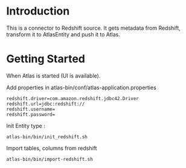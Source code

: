 # Introduction

This is a connector to Redshift source.
It gets metadata from Redshift, transform it to AtlasEntity and push it to Atlas.

# Getting Started

When Atlas is started (UI is available).

Add properties in atlas-bin/conf/atlas-application.properties
```
redshift.driver=com.amazon.redshift.jdbc42.Driver
redshift.url=jdbc:redshift://
redshift.username=
redshift.password=
```

Init Entity type :
```
atlas-bin/bin/init_redshift.sh
```

Import tables, columns from redshift

```
atlas-bin/bin/import-redshift.sh
```